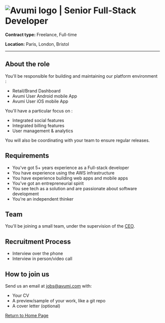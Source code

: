 # ![Avumi logo](https://www.avumi.com/img/avumi-logo.png) | Senior Full-Stack Developer

**Contract type:** Freelance, Full-time

**Location:** Paris, London, Bristol

***

## About the role

You'll be responsible for building and maintaining our platform environment :

* Retail/Brand Dashboard
* Avumi User Android mobile App
* Avumi User iOS mobile App

You'll have a particular focus on :

* Integrated social features
* Integrated billing features
* User management & analytics

You will also be coordinating with your team to ensure regular releases.

## Requirements

* You've got 5+ years experience as a Full-stack developer
* You have experience using the AWS infrastructure
* You have experience building web apps and mobile apps
* You've got an entrepreneurial spirit
* You see tech as a solution and are passionate about software development
* You're an independent thinker

## Team

You'll be joining a small team, under the supervision of the [CEO](https://fr.linkedin.com/in/jamesgwalters).

## Recruitment Process

* Interview over the phone
* Interview in person/video call

## How to join us

Send us an email at jobs@avumi.com with:

* Your CV
* A preview/sample of your work, like a git repo
* A cover letter (optional)


[Return to Home Page](./README.md)
